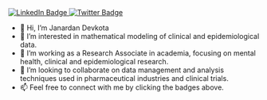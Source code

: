 <div id="badges">
  <a href="https://www.linkedin.com/in/jdevkota/">
    <img src="https://img.shields.io/badge/LinkedIn-blue?style=for-the-badge&logo=linkedin&logoColor=white" alt="LinkedIn Badge"/>
  </a>
  <a href="https://twitter.com/Janardaana">
    <img src="https://img.shields.io/badge/Twitter-blue?style=for-the-badge&logo=twitter&logoColor=white" alt="Twitter Badge"/>
  </a>
</div>

- 👋 Hi, I’m Janardan Devkota
- 👀 I’m interested in mathematical modeling of clinical and epidemiological data.
- 🌱 I’m working as a Research Associate in academia, focusing on mental health, clinical and epidemiological research.
- 💞️ I’m looking to collaborate on data management and analysis techniques used in pharmaceutical industries and clinical trials.
- 📫 Feel free to connect with me by clicking the badges above.

<!---
Jadevkota/Jadevkota is a ✨ special ✨ repository because its `README.md` (this file) appears on your GitHub profile.
You can click the Preview link to take a look at your changes.
--->
